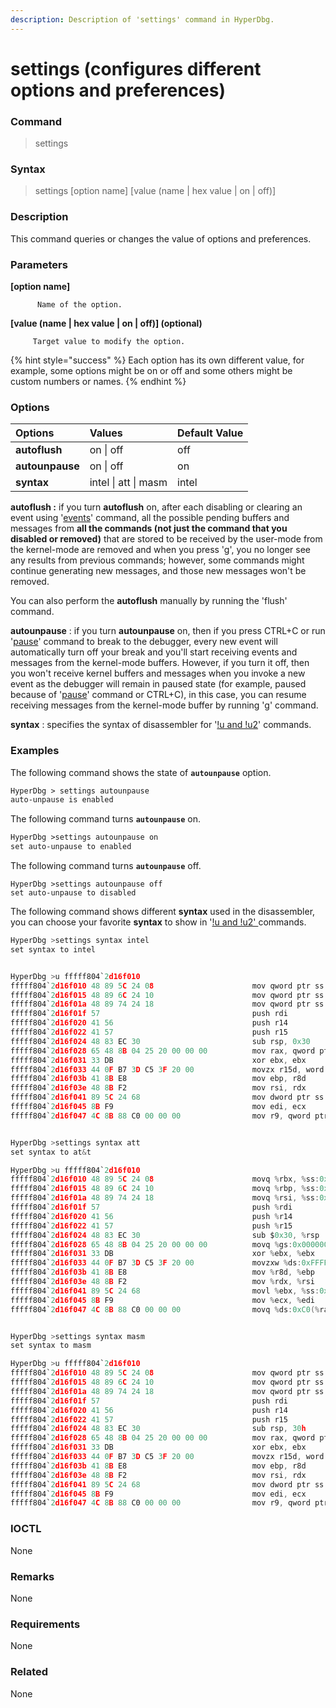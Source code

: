 ```yaml
---
description: Description of 'settings' command in HyperDbg.
---
```


# settings \(configures different options and preferences\)

### Command

> settings

### Syntax

> settings \[option name\] \[value \(name \| hex value \| on \| off\)\]

### Description

This command queries or changes the value of options and preferences.

### Parameters

**\[option name\]**

          Name of the option.

**\[value \(name \| hex value \| on \| off\)\] \(optional\)**

         Target value to modify the option.

{% hint style="success" %}
Each option has its own different value, for example, some options might be on or off and some others might be custom numbers or names.
{% endhint %}

### Options

| Options | Values | Default Value |
| :--- | :--- | :--- |
| **autoflush** | on \| off | off |
| **autounpause** | on \| off | on |
| **syntax** | intel \| att \| masm | intel |

**autoflush :** if you turn **autoflush** on, after each disabling or clearing an event using '[events](https://docs.hyperdbg.com/commands/debugging-commands/events)' command, all the possible pending buffers and messages from **all the commands \(not just the command that you disabled or removed\)** that are stored to be received by the user-mode from the kernel-mode are removed and when you press '[g](https://docs.hyperdbg.com/commands/debugging-commands/g)', you no longer see any results from previous commands; however, some commands might continue generating new messages, and those new messages won't be removed. 

You can also perform the **autoflush** manually by running the 'flush' command.

**autounpause** : if you turn **autounpause** on, then if you press CTRL+C or run '[pause](https://docs.hyperdbg.com/commands/debugging-commands/pause)' command to break to the debugger, every new event will automatically turn off your break and you'll start receiving events and messages from the kernel-mode buffers. However, if you turn it off, then you won't receive kernel buffers and messages when you invoke a new event as the debugger will remain in paused state \(for example, paused because of '[pause](https://docs.hyperdbg.com/commands/debugging-commands/pause)' command or CTRL+C\), in this case, you can resume receiving messages from the kernel-mode buffer by running '[g](https://docs.hyperdbg.com/commands/debugging-commands/g)' command.

**syntax** : specifies the syntax of disassembler for '[!u and !u2](https://docs.hyperdbg.com/commands/extension-commands/u)' commands.

### Examples

The following command shows the state of **`autounpause`** option.

```diff
HyperDbg > settings autounpause
auto-unpause is enabled
```

The following command turns **`autounpause`** on.

```diff
HyperDbg >settings autounpause on
set auto-unpause to enabled
```

The following command turns **`autounpause`** off.

```text
HyperDbg >settings autounpause off
set auto-unpause to disabled
```

The following command shows different **syntax** used in the disassembler, you can choose your favorite **syntax** to show in '[!u and !u2' ](https://docs.hyperdbg.com/commands/extension-commands/u)commands.

```c
HyperDbg >settings syntax intel
set syntax to intel


HyperDbg >u fffff804`2d16f010
fffff804`2d16f010 48 89 5C 24 08                      mov qword ptr ss:[rsp+0x08], rbx
fffff804`2d16f015 48 89 6C 24 10                      mov qword ptr ss:[rsp+0x10], rbp
fffff804`2d16f01a 48 89 74 24 18                      mov qword ptr ss:[rsp+0x18], rsi
fffff804`2d16f01f 57                                  push rdi
fffff804`2d16f020 41 56                               push r14
fffff804`2d16f022 41 57                               push r15
fffff804`2d16f024 48 83 EC 30                         sub rsp, 0x30
fffff804`2d16f028 65 48 8B 04 25 20 00 00 00          mov rax, qword ptr gs:[0x0000000000000020]
fffff804`2d16f031 33 DB                               xor ebx, ebx
fffff804`2d16f033 44 0F B7 3D C5 3F 20 00             movzx r15d, word ptr ds:[0xFFFFF8042D373000]
fffff804`2d16f03b 41 8B E8                            mov ebp, r8d
fffff804`2d16f03e 48 8B F2                            mov rsi, rdx
fffff804`2d16f041 89 5C 24 68                         mov dword ptr ss:[rsp+0x68], ebx
fffff804`2d16f045 8B F9                               mov edi, ecx
fffff804`2d16f047 4C 8B 88 C0 00 00 00                mov r9, qword ptr ds:[rax+0xC0]


HyperDbg >settings syntax att
set syntax to at&t

HyperDbg >u fffff804`2d16f010
fffff804`2d16f010 48 89 5C 24 08                      movq %rbx, %ss:0x08(%rsp)
fffff804`2d16f015 48 89 6C 24 10                      movq %rbp, %ss:0x10(%rsp)
fffff804`2d16f01a 48 89 74 24 18                      movq %rsi, %ss:0x18(%rsp)
fffff804`2d16f01f 57                                  push %rdi
fffff804`2d16f020 41 56                               push %r14
fffff804`2d16f022 41 57                               push %r15
fffff804`2d16f024 48 83 EC 30                         sub $0x30, %rsp
fffff804`2d16f028 65 48 8B 04 25 20 00 00 00          movq %gs:0x0000000000000020, %rax
fffff804`2d16f031 33 DB                               xor %ebx, %ebx
fffff804`2d16f033 44 0F B7 3D C5 3F 20 00             movzxw %ds:0xFFFFF8042D373000, %r15d
fffff804`2d16f03b 41 8B E8                            mov %r8d, %ebp
fffff804`2d16f03e 48 8B F2                            mov %rdx, %rsi
fffff804`2d16f041 89 5C 24 68                         movl %ebx, %ss:0x68(%rsp)
fffff804`2d16f045 8B F9                               mov %ecx, %edi
fffff804`2d16f047 4C 8B 88 C0 00 00 00                movq %ds:0xC0(%rax), %r9


HyperDbg >settings syntax masm
set syntax to masm

HyperDbg >u fffff804`2d16f010
fffff804`2d16f010 48 89 5C 24 08                      mov qword ptr ss:[rsp+8h], rbx
fffff804`2d16f015 48 89 6C 24 10                      mov qword ptr ss:[rsp+10h], rbp
fffff804`2d16f01a 48 89 74 24 18                      mov qword ptr ss:[rsp+18h], rsi
fffff804`2d16f01f 57                                  push rdi
fffff804`2d16f020 41 56                               push r14
fffff804`2d16f022 41 57                               push r15
fffff804`2d16f024 48 83 EC 30                         sub rsp, 30h
fffff804`2d16f028 65 48 8B 04 25 20 00 00 00          mov rax, qword ptr gs:[$+20h]
fffff804`2d16f031 33 DB                               xor ebx, ebx
fffff804`2d16f033 44 0F B7 3D C5 3F 20 00             movzx r15d, word ptr ds:[$+203FCDh]
fffff804`2d16f03b 41 8B E8                            mov ebp, r8d
fffff804`2d16f03e 48 8B F2                            mov rsi, rdx
fffff804`2d16f041 89 5C 24 68                         mov dword ptr ss:[rsp+68h], ebx
fffff804`2d16f045 8B F9                               mov edi, ecx
fffff804`2d16f047 4C 8B 88 C0 00 00 00                mov r9, qword ptr ds:[rax+C0h]
```

### IOCTL

None

### **Remarks**

None

### Requirements

None

### Related

None

